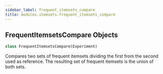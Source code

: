 ```yaml
---
sidebar_label: frequent_itemsets_compare
title: modules.itemsets.frequent_itemsets_compare
---
```


## FrequentItemsetsCompare Objects

```python
class FrequentItemsetsCompare(Experiment)
```

Compares two sets of frequent itemsets dividing the first from the second
used as reference.
The resulting set of frequent itemsets is the union of both sets.

